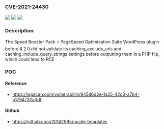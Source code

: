 ### [CVE-2021-24430](https://cve.mitre.org/cgi-bin/cvename.cgi?name=CVE-2021-24430)
![](https://img.shields.io/static/v1?label=Product&message=Speed%20Booster%20Pack%20%E2%9A%A1%20PageSpeed%20Optimization%20Suite&color=blue)
![](https://img.shields.io/static/v1?label=Version&message=4.2.0-beta%3E%3D%204.2.0-beta%20&color=brighgreen)
![](https://img.shields.io/static/v1?label=Vulnerability&message=CWE-94%20Improper%20Control%20of%20Generation%20of%20Code%20('Code%20Injection')&color=brighgreen)

### Description

The Speed Booster Pack ⚡ PageSpeed Optimization Suite WordPress plugin before 4.2.0 did not validate its caching_exclude_urls and caching_include_query_strings settings before outputting them in a PHP file, which could lead to RCE

### POC

#### Reference
- https://wpscan.com/vulnerability/945d6d2e-fa25-42c0-a7b4-b1794732a0df

#### Github
- https://github.com/20142995/nuclei-templates


